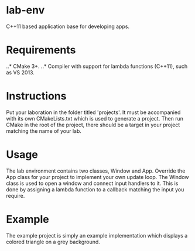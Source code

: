 # lab-env
C++11 based application base for developing apps.

# Requirements
..* CMake 3+.
..* Compiler with support for lambda functions (C++11), such as VS 2013.
  
# Instructions
Put your laboration in the folder titled 'projects'. It must be accompanied with its own CMakeLists.txt which is used to generate a project. Then run CMake in the root of the project, there should be a target in your project matching the name of your lab.
  
# Usage
The lab environment contains two classes, Window and App. Override the App class for your project to implement your own update loop. The Window class is used to open a window and connect input handlers to it. This is done by assigning a lambda function to a callback matching the input you require.
  
# Example
The example project is simply an example implementation which displays a colored triangle on a grey background.
